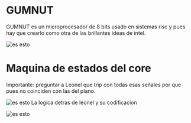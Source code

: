 # GUMNUT

GUMNUT es un microprocesador de 8 bits usado en sistemas risc y pues hay que crearlo como otra de las brillantes ideas de intel.

![es esto](./porqueria.png)

# Maquina de estados del core

Importante: preguntar a Leonel que trip con todas esas señales por que pues no coinciden con las del plano.

![es esto](./controlUnit_statemachineplano.jfif)
La logica detras de leonel y su codificacion

![es esto](./logica.png)
